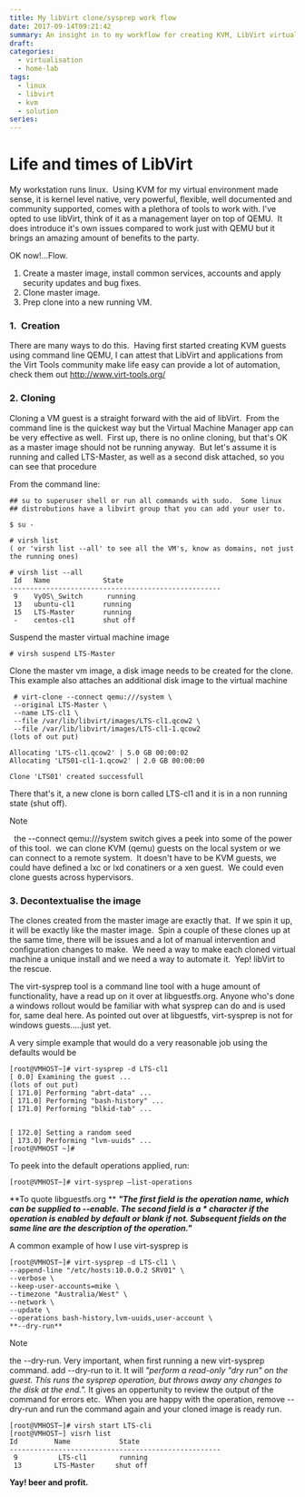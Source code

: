 ```yaml
---
title: My libVirt clone/sysprep work flow
date: 2017-09-14T09:21:42
summary: An insight in to my workflow for creating KVM, LibVirt virtual machines on my Linux Workstation. Using KVM for my virtual environment makes sense, it is kernel level native, very powerful, flexible, well documented and community supported.
draft:
categories:
  - virtualisation
  - home-lab
tags:
  - linux
  - libvirt
  - kvm
  - solution
series:
---
```

# Life and times of LibVirt
My workstation runs linux.  Using KVM for my virtual environment made sense, it is kernel level native, very powerful, flexible, well documented and community supported, comes with a plethora of tools to work with. I've opted to use libVirt, think of it as a management layer on top of QEMU.  It does introduce it's own issues compared to work just with QEMU but it brings an amazing amount of benefits to the party.

OK now!...Flow.
1. Create a master image, install common services, accounts and apply security updates and bug fixes.
2. Clone master image.
3. Prep clone into a new running VM.


### 1.  Creation
There are many ways to do this.  Having first started creating KVM guests using command line QEMU, I can attest that LibVirt and applications from the Virt Tools community make life easy can provide a lot of automation, check them out <http://www.virt-tools.org/>

### 2. Cloning
Cloning a VM guest is a straight forward with the aid of libVirt.  From the command line is the quickest way but the Virtual Machine Manager app can be very effective as well.  First up, there is no online cloning, but that's OK as a master image should not be running anyway.  But let's assume it is running and called LTS-Master, as well as a second disk attached, so you can see that procedure

From the command line:
```
## su to superuser shell or run all commands with sudo.  Some linux 
## distrobutions have a libvirt group that you can add your user to.

$ su -

# virsh list
( or 'virsh list --all' to see all the VM's, know as domains, not just the running ones)

# virsh list --all
 Id   Name             State
----------------------------------------------------
 9    VyOS\_Switch      running
 13   ubuntu-cl1       running
 15   LTS-Master       running
 -    centos-cl1       shut off
```
Suspend the master virtual machine image

```
# virsh suspend LTS-Master
```

Clone the master vm image, a disk image needs to be created for the clone.  This example also attaches an additional disk image to the virtual machine

```
 # virt-clone --connect qemu:///system \
 --original LTS-Master \
 --name LTS-cl1 \
 --file /var/lib/libvirt/images/LTS-cl1.qcow2 \
 --file /var/lib/libvirt/images/LTS-cl1-1.qcow2
(lots of out put)

Allocating 'LTS-cl1.qcow2' | 5.0 GB 00:00:02 
Allocating 'LTS01-cl1-1.qcow2' | 2.0 GB 00:00:00

Clone 'LTS01' created successfull
```

There that's it, a new clone is born called LTS-cl1 and it is in a non running state (shut off).

> [!NOTE]
>   the --connect qemu:///system switch gives a peek into some of the power of this tool.  we can clone KVM (qemu) guests on the local system or we can connect to a remote system.  It doesn't have to be KVM guests, we could have defined a lxc or lxd conatiners or a xen guest.  We could even clone guests across hypervisors.

### 3. Decontextualise the image
The clones created from the master image are exactly that.  If we spin it up, it will be exactly like the master image.  Spin a couple of these clones up at the same time, there will be issues and a lot of manual intervention and configuration changes to make.  We need a way to make each cloned virtual machine a unique install and we need a way to automate it.  Yep! libVirt to the rescue.

The virt-sysprep tool is a command line tool with a huge amount of functionality, have a read up on it over at libguestfs.org. Anyone who's done a windows rollout would be familiar with what sysprep can do and is used for, same deal here. As pointed out over at libguestfs, virt-sysprep is not for windows guests.....just yet.

A very simple example that would do a very reasonable job using the defaults would be

```
[root@VMHOST~]# virt-sysprep -d LTS-cl1
[ 0.0] Examining the guest ...
(lots of out put)
[ 171.0] Performing "abrt-data" ...
[ 171.0] Performing "bash-history" ...
[ 171.0] Performing "blkid-tab" ...


[ 172.0] Setting a random seed
[ 173.0] Performing "lvm-uuids" ...
[root@VMHOST ~]#

```

To peek into the default operations applied, run:

```
[root@VMHOST~]# virt-sysprep –list-operations
```

**To quote libguestfs.org **
***"The first field is the operation name, which can be supplied to --enable. The second field is a * character if the operation is enabled by default or blank if not. Subsequent fields on the same line are the description of the operation."***

A common example of how I use virt-sysprep is

```
[root@VMHOST~]# virt-sysprep -d LTS-cl1 \
--append-line "/etc/hosts:10.0.0.2 SRV01" \
--verbose \
--keep-user-accounts=mike \
--timezone "Australia/West" \
--network \
--update \
--operations bash-history,lvm-uuids,user-account \
**--dry-run**
```

> [!Note]
>  the --dry-run. Very important, when first running a new virt-sysprep command. add --dry-run to it. It will *"perform a read-only "dry run" on the guest. This runs the sysprep operation, but throws away any changes to the disk at the end.".* It gives an oppertunity to review the output of the command for errors etc.  When you are happy with the operation, remove --dry-run and run the command again and your cloned image is ready run.

```
[root@VMHOST~]# virsh start LTS-cli
[root@VMHOST~] visrh list
Id         Name            State
----------------------------------------------------
 9          LTS-cl1        running
 13        LTS-Master     shut off
```

**Yay! beer and profit.**